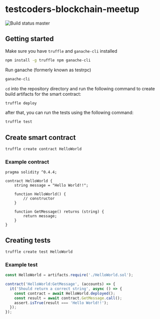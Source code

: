 # testcoders-blockchain-meetup 
![Build status master](https://api.travis-ci.org/TestCoders/testcoders-blockchain-meetup.svg?branch=master)

## Getting started
Make sure you have `truffle` and `ganache-cli` installed
```bash
npm install -g truffle npm ganache-cli
```

Run ganache (formerly known as testrpc)
```bash
ganache-cli
```

`cd` into the repository directory and run the following command to create build artifacts for the smart contract:
```bash
truffle deploy
```

after that, you can run the tests using the following command:
```bash
truffle test
```

## Create smart contract
```bash
truffle create contract HelloWorld
```

### Example contract
```solidity
pragma solidity ^0.4.4;

contract HelloWorld {
    string message = "Hello World!!";

    function HelloWorld() {
        // constructor
    }

    function GetMessage() returns (string) {
        return message;
    }
}
```

## Creating tests
```bash
truffle create test HelloWorld
```

### Example test
```js
const HelloWorld = artifacts.require('./HelloWorld.sol');

contract('HelloWorld:GetMessage', (accounts) => {
  it('Should return a correct string', async () => {
    const contract = await HelloWorld.deployed();
    const result = await contract.GetMessage.call();
    assert.isTrue(result === 'Hello World!!');
  });
});

```
